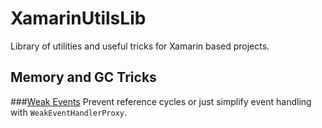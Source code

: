 # XamarinUtilsLib
Library of utilities and useful tricks for Xamarin based projects.

## Memory and GC Tricks

###[Weak Events](docs/WeakEvents.md)
Prevent reference cycles or just simplify event handling with `WeakEventHandlerProxy`.